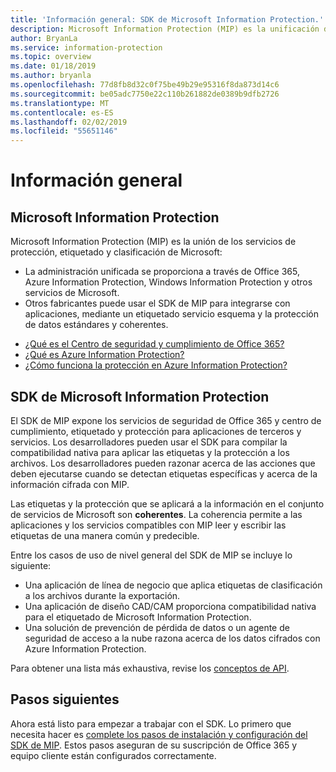 ```yaml
---
title: 'Información general: SDK de Microsoft Information Protection.'
description: Microsoft Information Protection (MIP) es la unificación de los servicios de clasificación, etiquetado y protección de Microsoft en un kit de desarrollo de software (SDK) y experiencia de administración única.
author: BryanLa
ms.service: information-protection
ms.topic: overview
ms.date: 01/18/2019
ms.author: bryanla
ms.openlocfilehash: 77d8fb8d32c0f75be49b29e95316f8da873d14c6
ms.sourcegitcommit: be05adc7750e22c110b261882de0389b9dfb2726
ms.translationtype: MT
ms.contentlocale: es-ES
ms.lasthandoff: 02/02/2019
ms.locfileid: "55651146"
---
```

# <a name="overview"></a>Información general

## <a name="microsoft-information-protection"></a>Microsoft Information Protection

Microsoft Information Protection (MIP) es la unión de los servicios de protección, etiquetado y clasificación de Microsoft:

- La administración unificada se proporciona a través de Office 365, Azure Information Protection, Windows Information Protection y otros servicios de Microsoft. 
- Otros fabricantes puede usar el SDK de MIP para integrarse con aplicaciones, mediante un etiquetado servicio esquema y la protección de datos estándares y coherentes.

* [¿Qué es el Centro de seguridad y cumplimiento de Office 365?](https://docs.microsoft.com/office365/securitycompliance/)
* [¿Qué es Azure Information Protection?](/azure/information-protection/understand-explore/what-is-information-protection)
* [¿Cómo funciona la protección en Azure Information Protection?](/azure/information-protection/understand-explore/what-is-information-protection#how-data-is-protected)

## <a name="microsoft-information-protection-sdk"></a>SDK de Microsoft Information Protection

El SDK de MIP expone los servicios de seguridad de Office 365 y centro de cumplimiento, etiquetado y protección para aplicaciones de terceros y servicios. Los desarrolladores pueden usar el SDK para compilar la compatibilidad nativa para aplicar las etiquetas y la protección a los archivos. Los desarrolladores pueden razonar acerca de las acciones que deben ejecutarse cuando se detectan etiquetas específicas y acerca de la información cifrada con MIP. 

Las etiquetas y la protección que se aplicará a la información en el conjunto de servicios de Microsoft son **coherentes**. La coherencia permite a las aplicaciones y los servicios compatibles con MIP leer y escribir las etiquetas de una manera común y predecible.

Entre los casos de uso de nivel general del SDK de MIP se incluye lo siguiente:

* Una aplicación de línea de negocio que aplica etiquetas de clasificación a los archivos durante la exportación.
* Una aplicación de diseño CAD/CAM proporciona compatibilidad nativa para el etiquetado de Microsoft Information Protection.
* Una solución de prevención de pérdida de datos o un agente de seguridad de acceso a la nube razona acerca de los datos cifrados con Azure Information Protection.

Para obtener una lista más exhaustiva, revise los [conceptos de API](concept-apis-use-cases.md).

## <a name="next-steps"></a>Pasos siguientes

Ahora está listo para empezar a trabajar con el SDK. Lo primero que necesita hacer es [complete los pasos de instalación y configuración del SDK de MIP](setup-configure-mip.md). Estos pasos aseguran de su suscripción de Office 365 y equipo cliente están configurados correctamente.

